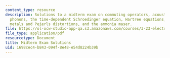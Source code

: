 ```yaml
---
content_type: resource
description: Solutions to a midterm exam on commuting operators, acoustic and optical
  phonons, the time-dependent Schroedinger equation, Hartree equations, one dimensional
  metals and Peierls distortions, and the ammonia maser.
file: https://ol-ocw-studio-app-qa.s3.amazonaws.com/courses/3-23-electrical-optical-and-magnetic-properties-of-materials-fall-2007/1698cec4b843094f8e48e54d8224b39b_midterm_sol.pdf
file_type: application/pdf
resourcetype: Document
title: Midterm Exam Solutions
uid: 1698cec4-b843-094f-8e48-e54d8224b39b
---
```


